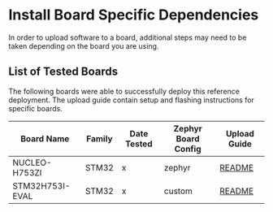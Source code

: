 # Install Board Specific Dependencies

In order to upload software to a board, additional steps may need to be taken depending on the board you are using.

## List of Tested Boards
The following boards were able to successfully deploy this reference deployment. The upload guide contain setup and flashing instructions for specific boards.

| Board Name | Family | Date Tested | Zephyr Board Config | Upload Guide |
| - | - | - | - | - |
| NUCLEO-H753ZI | STM32 | x | zephyr | [README][stm32] |
| STM32H753I-EVAL | STM32 | x | custom | [README][stm32] |




<!-- Links -->
[stm32]: ../uploading/stm32.md